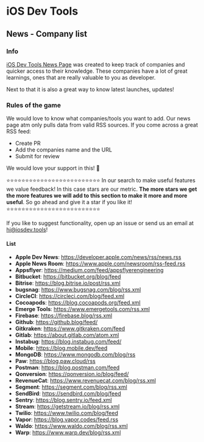 # iOS Dev Tools
## News - Company list
### Info
[iOS Dev Tools News Page](https://iosdev.tools/news) was created to keep track of companies and quicker access to their knowledge. These companies have a lot of great learnings, ones that are really valuable to you as developer. 

Next to that it is also a great way to know latest launches, updates!

### Rules of the game
We would love to know what companies/tools you want to add. Our news page atm only pulls data from valid RSS sources. If you come across a great RSS feed: 
- Create PR 
- Add the companies name and the URL 
- Submit for review


We would love your support in this! 💙

⭐️⭐️⭐️⭐️⭐️⭐️⭐️⭐️⭐️⭐️⭐️⭐️⭐️⭐️⭐️⭐️⭐️⭐️⭐️⭐️⭐️⭐️⭐️⭐️⭐️
In our search to make useful features we value feedback! In this case stars are our metric. **The more stars we get the more features we will add to this section to make it more and more useful**. So go ahead and give it a star if you like it! 
⭐️⭐️⭐️⭐️⭐️⭐️⭐️⭐️⭐️⭐️⭐️⭐️⭐️⭐️⭐️⭐️⭐️⭐️⭐️⭐️⭐️⭐️⭐️⭐️⭐️

If you like to suggest functionality, open up an issue or send us an email at hi@iosdev.tools!


#### List
- **Apple Dev News**: https://developer.apple.com/news/rss/news.rss
- **Apple News Room**: https://www.apple.com/newsroom/rss-feed.rss
- **Appsflyer**: https://medium.com/feed/appsflyerengineering
- **Bitbucket**: https://bitbucket.org/blog/feed
- **Bitrise**: https://blog.bitrise.io/post/rss.xml
- **bugsnag**: https://www.bugsnag.com/blog/rss.xml
- **CircleCI**: https://circleci.com/blog/feed.xml
- **Cocoapods**: https://blog.cocoapods.org/feed.xml
- **Emerge Tools**: https://www.emergetools.com/rss.xml
- **Firebase**: https://firebase.blog/rss.xml
- **Github**: https://github.blog/feed/
- **Gitkraken**: https://www.gitkraken.com/feed
- **Gitlab**: https://about.gitlab.com/atom.xml
- **Instabug**: https://blog.instabug.com/feed/
- **Mobile**: https://blog.mobile.dev/feed
- **MongoDB**: https://www.mongodb.com/blog/rss
- **Paw**: https://blog.paw.cloud/rss
- **Postman**: https://blog.postman.com/feed
- **Qonversion**: https://qonversion.io/blog/feed/
- **RevenueCat**: https://www.revenuecat.com/blog/rss.xml
- **Segment**: https://segment.com/blog/rss.xml
- **SendBird**: https://sendbird.com/blog/feed
- **Sentry**: https://blog.sentry.io/feed.xml
- **Stream**: https://getstream.io/blog/rss.xml
- **Twilio**: https://www.twilio.com/blog/feed
- **Vapor**: https://blog.vapor.codes/feed.rss
- **Waldo**: https://www.waldo.com/blog/rss.xml
- **Warp**: https://www.warp.dev/blog/rss.xml